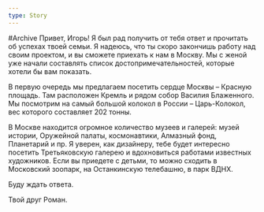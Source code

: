 ```yaml
---
type: Story
---
```

#Archive 
Привет, Игорь! Я был рад получить от тебя ответ и прочитать об успехах твоей семьи. Я надеюсь, что ты скоро закончишь работу над своим проектом, и вы сможете приехать к нам в Москву. Мы с женой уже начали составлять список достопримечательностей, которые хотели бы вам показать.

В первую очередь мы предлагаем посетить сердце Москвы – Красную площадь. Там расположен Кремль и рядом собор Василия Блаженного. Мы посмотрим на самый большой колокол в России – Царь-Колокол, вес которого составляет 202 тонны.

В Москве находится огромное количество музеев и галерей: музей истории, Оружейной палаты, космонавтики, Алмазный фонд, Планетарий и пр. Я уверен, как дизайнеру, тебе будет интересно посетить Третьяковскую галерею и вдохновиться работами известных художников. Если вы приедете с детьми, то можно сходить в Московский зоопарк, на Останкинскую телебашню, в парк ВДНХ.

Буду ждать ответа.

Твой друг Роман.